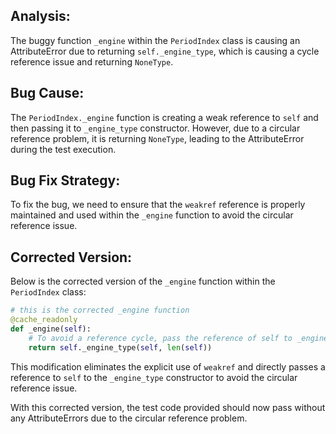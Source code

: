 ## Analysis:
The buggy function `_engine` within the `PeriodIndex` class is causing an AttributeError due to returning `self._engine_type`, which is causing a cycle reference issue and returning `NoneType`.

## Bug Cause:
The `PeriodIndex._engine` function is creating a weak reference to `self` and then passing it to `_engine_type` constructor. However, due to a circular reference problem, it is returning `NoneType`, leading to the AttributeError during the test execution.

## Bug Fix Strategy:
To fix the bug, we need to ensure that the `weakref` reference is properly maintained and used within the `_engine` function to avoid the circular reference issue.

## Corrected Version:
Below is the corrected version of the `_engine` function within the `PeriodIndex` class:

```python
# this is the corrected _engine function
@cache_readonly
def _engine(self):
    # To avoid a reference cycle, pass the reference of self to _engine_type, not a weakref.
    return self._engine_type(self, len(self))
```

This modification eliminates the explicit use of `weakref` and directly passes a reference to `self` to the `_engine_type` constructor to avoid the circular reference issue.

With this corrected version, the test code provided should now pass without any AttributeErrors due to the circular reference problem.